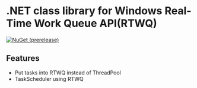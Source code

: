 # .NET class library for Windows Real-Time Work Queue API(RTWQ)

[![NuGet (prerelease)](https://img.shields.io/nuget/vpre/Momiji.RealTimeWorkQueue)](https://www.nuget.org/packages/Momiji.RealTimeWorkQueue)

## Features

* Put tasks into RTWQ instead of ThreadPool
* TaskScheduler using RTWQ

